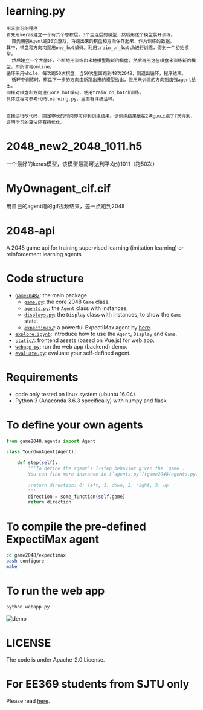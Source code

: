 # learning.py
```
用来学习的程序
首先用keras建立一个有六个卷积层，3个全连层的模型，然后用这个模型展开训练。
  首先用强Agent跑10次游戏，将跑出来的棋盘和方向保存起来，作为训练的数据。
其中，棋盘和方向均采用one_hot编码。利用train_on_batch进行训练，得到一个初始模型。
  然后建立一个大循环，不断地用训练出来地模型跑新的棋盘，然后再用这些棋盘来训练新的模型，即所谓地online。
循环采用while，每次跑50次棋盘，当50次里面跑到48次2048，则退出循环，程序结束。
  循环中训练时，棋盘下一步的方向由新跑出来的模型给出，但用来训练的方向则由强agent给出。
同样对棋盘和方向进行one_hot编码，使用train_on_batch训练。
具体过程可参考代码learning.py，里面有详细注释。


直接运行改代码，跑足够长的时间即可得到训练结果。该训练结果是在2块gpu上跑了7天得到，证明学习的算法还有待优化。
```
# 2048_new2_2048_1011.h5
一个最好的keras模型，该模型最高可达到平均分1011（跑50次）
# MyOwnagent_cif.cif
用自己的agent跑的gif视频结果，差一点跑到2048
# 2048-api
A 2048 game api for training supervised learning (imitation learning) or reinforcement learning agents

# Code structure
* [`game2048/`](game2048/): the main package.
    * [`game.py`](game2048/game.py): the core 2048 `Game` class.
    * [`agents.py`](game2048/agents.py): the `Agent` class with instances.
    * [`displays.py`](game2048/displays.py): the `Display` class with instances, to show the `Game` state.
    * [`expectimax/`](game2048/expectimax): a powerful ExpectiMax agent by [here](https://github.com/nneonneo/2048-ai).
* [`explore.ipynb`](explore.ipynb): introduce how to use the `Agent`, `Display` and `Game`.
* [`static/`](static/): frontend assets (based on Vue.js) for web app.
* [`webapp.py`](webapp.py): run the web app (backend) demo.
* [`evaluate.py`](evaluate.py): evaluate your self-defined agent.

# Requirements
* code only tested on linux system (ubuntu 16.04)
* Python 3 (Anaconda 3.6.3 specifically) with numpy and flask

# To define your own agents
```python
from game2048.agents import Agent

class YourOwnAgent(Agent):

    def step(self):
        '''To define the agent's 1-step behavior given the `game`.
        You can find more instance in [`agents.py`](game2048/agents.py).
        
        :return direction: 0: left, 1: down, 2: right, 3: up
        '''
        direction = some_function(self.game)
        return direction

```

# To compile the pre-defined ExpectiMax agent

```bash
cd game2048/expectimax
bash configure
make
```

# To run the web app
```bash
python webapp.py
```
![demo](preview2048.gif)

# LICENSE
The code is under Apache-2.0 License.

# For EE369 students from SJTU only
Please read [here](EE369.md).
